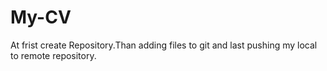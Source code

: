 # My-CV
At frist create Repository.Than adding files to git and last pushing my local to remote repository.
